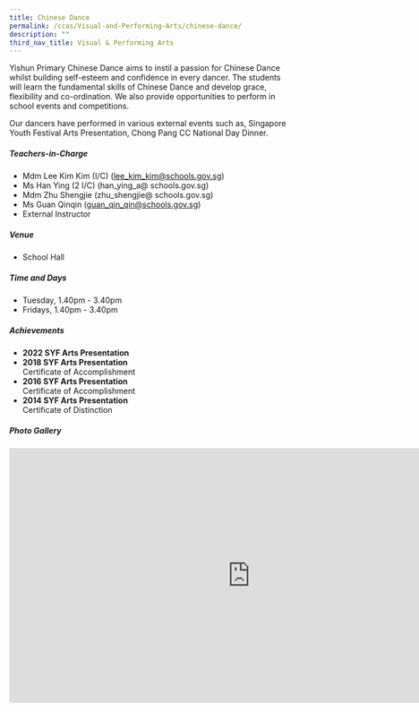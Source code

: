 ```yaml
---
title: Chinese Dance
permalink: /ccas/Visual-and-Performing-Arts/chinese-dance/
description: ""
third_nav_title: Visual & Performing Arts
---
```

Yishun Primary Chinese Dance aims to instil a passion for Chinese Dance whilst building self-esteem and confidence in every dancer. The students will learn the fundamental skills of Chinese Dance and develop grace, flexibility and co-ordination. We also provide opportunities to perform in school events and competitions.

Our dancers have performed in various external events such as, Singapore Youth Festival Arts Presentation, Chong Pang CC National Day Dinner.

##### **Teachers-in-Charge**
* Mdm Lee Kim Kim (I/C) (lee_kim_kim@schools.gov.sg)
* Ms Han Ying (2 I/C) (han_ying_a@ schools.gov.sg)
* Mdm Zhu Shengjie (zhu_shengjie@ schools.gov.sg)
* Ms Guan Qinqin (guan_qin_qin@schools.gov.sg)
* External Instructor

##### **Venue**
* School Hall

##### **Time and Days**
* Tuesday, 1.40pm - 3.40pm
* Fridays, 1.40pm - 3.40pm

##### **Achievements**
* **2022 SYF Arts Presentation**
* **2018 SYF Arts Presentation**<br>Certificate of Accomplishment
* **2016 SYF Arts Presentation**<br>Certificate of&nbsp;Accomplishment
* **2014 SYF Arts Presentation**<br>Certificate of Distinction

##### **Photo Gallery**

<iframe src="https://docs.google.com/presentation/d/e/2PACX-1vS0vTfV8HU__zub45d8tciT-lomN1nnwCUH5ukXiKAaYf5F8lgbi_YeQGFkwHtFAdxsSBRg5R71_q4A/embed?start=true&amp;loop=true&amp;delayms=5000" frameborder="0" width="860" height="455" allowfullscreen="true"></iframe>